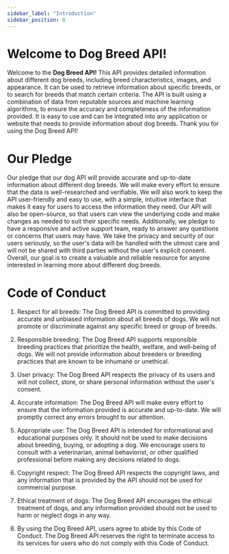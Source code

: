 ```yaml
---
sidebar_label: "Introduction"
sidebar_position: 0
---
```


# Welcome to Dog Breed API!

Welcome to the **Dog Breed API!** This API provides detailed information about different dog breeds, including breed characteristics, images, and appearance. It can be used to retrieve information about specific breeds, or to search for breeds that match certain criteria. The API is built using a combination of data from reputable sources and machine learning algorithms, to ensure the accuracy and completeness of the information provided. It is easy to use and can be integrated into any application or website that needs to provide information about dog breeds. Thank you for using the Dog Breed API!

# Our Pledge

Our pledge that our dog API will provide accurate and up-to-date information about different dog breeds. We will make every effort to ensure that the data is well-researched and verifiable. We will also work to keep the API user-friendly and easy to use, with a simple, intuitive interface that makes it easy for users to access the information they need. Our API will also be open-source, so that users can view the underlying code and make changes as needed to suit their specific needs. Additionally, we pledge to have a responsive and active support team, ready to answer any questions or concerns that users may have. We take the privacy and security of our users seriously, so the user's data will be handled with the utmost care and will not be shared with third parties without the user's explicit consent. Overall, our goal is to create a valuable and reliable resource for anyone interested in learning more about different dog breeds.

# Code of Conduct

1. Respect for all breeds: The Dog Breed API is committed to providing accurate and unbiased information about all breeds of dogs. We will not promote or discriminate against any specific breed or group of breeds.

2. Responsible breeding: The Dog Breed API supports responsible breeding practices that prioritize the health, welfare, and well-being of dogs. We will not provide information about breeders or breeding practices that are known to be inhumane or unethical.

3. User privacy: The Dog Breed API respects the privacy of its users and will not collect, store, or share personal information without the user's consent.

4. Accurate information: The Dog Breed API will make every effort to ensure that the information provided is accurate and up-to-date. We will promptly correct any errors brought to our attention.

5. Appropriate use: The Dog Breed API is intended for informational and educational purposes only. It should not be used to make decisions about breeding, buying, or adopting a dog. We encourage users to consult with a veterinarian, animal behaviorist, or other qualified professional before making any decisions related to dogs.

6. Copyright respect: The Dog Breed API respects the copyright laws, and any information that is provided by the API should not be used for commercial purpose.

7. Ethical treatment of dogs: The Dog Breed API encourages the ethical treatment of dogs, and any information provided should not be used to harm or neglect dogs in any way.

8. By using the Dog Breed API, users agree to abide by this Code of Conduct. The Dog Breed API reserves the right to terminate access to its services for users who do not comply with this Code of Conduct.
